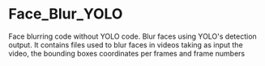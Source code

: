 # Face_Blur_YOLO
Face blurring code without YOLO code. Blur faces using YOLO's detection output. It contains files used to blur faces in videos taking as input the video, the bounding boxes coordinates per frames and frame numbers
